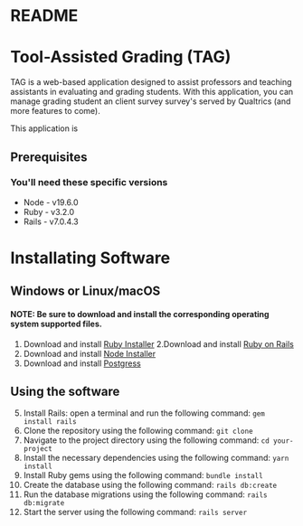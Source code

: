 # README

# Tool-Assisted Grading (TAG)
TAG is a web-based application designed to assist professors and teaching assistants in evaluating and grading students. With this application, you can manage grading student an client survey survey's served by Qualtrics (and more features to come).

This application is 

## Prerequisites
### You'll need these specific versions
* Node - v19.6.0
* Ruby - v3.2.0
* Rails - v7.0.4.3

# Installating Software
## Windows or Linux/macOS
#### NOTE: Be sure to download and install the corresponding operating system supported files.
1. Download and install [Ruby Installer](https://rubyinstaller.org/downloads/)
2.Download and install [Ruby on Rails]()
3. Download and install [Node Installer](https://nodejs.org/en/download/)
4. Download and install [Postgress](https://www.postgresql.org/download/)

## Using the software
5. Install Rails: open a terminal and run the following command: ```gem install rails```
6. Clone the repository using the following command: ```git clone```
7. Navigate to the project directory using the following command: ```cd your-project```
8. Install the necessary dependencies using the following command: ```yarn install```
9. Install Ruby gems using the following command: ```bundle install```
10. Create the database using the following command: ```rails db:create```
11. Run the database migrations using the following command: ```rails db:migrate```
12. Start the server using the following command: ```rails server```


